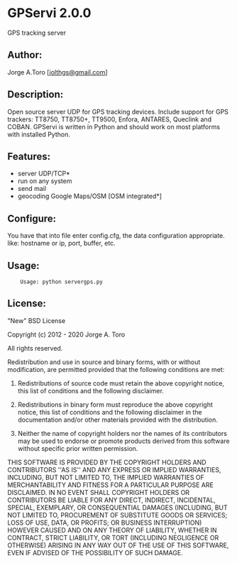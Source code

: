 # GPServi 2.0.0

GPS tracking server


## Author: 

Jorge A.Toro [jolthgs@gmail.com]


## Description:

Open source server UDP for GPS tracking devices. Include support for GPS trackers: TT8750, TT8750+, TT9500, Enfora, ANTARES, Queclink and COBAN.
GPServi is written in Python and should work on most platforms with installed Python.


## Features:

- server UDP/TCP*
- run on any system
- send mail 
- geocoding Google Maps/OSM [OSM integrated*]


## Configure:

You have that into file enter config.cfg, the data configuration appropriate.
like: hostname or ip, port, buffer, etc.


## Usage:
```
    Usage: python servergps.py 
```

## License:

"New" BSD License

Copyright (c) 2012 - 2020 Jorge A. Toro

All rights reserved.

Redistribution and use in source and binary forms, with or without
modification, are permitted provided that the following conditions
are met:

1. Redistributions of source code must retain the above copyright
   notice, this list of conditions and the following disclaimer.

2. Redistributions in binary form must reproduce the above copyright
   notice, this list of conditions and the following disclaimer in the
   documentation and/or other materials provided with the distribution.

3. Neither the name of copyright holders nor the names of its
   contributors may be used to endorse or promote products derived
   from this software without specific prior written permission.

THIS SOFTWARE IS PROVIDED BY THE COPYRIGHT HOLDERS AND CONTRIBUTORS
''AS IS'' AND ANY EXPRESS OR IMPLIED WARRANTIES, INCLUDING, BUT NOT LIMITED
TO, THE IMPLIED WARRANTIES OF MERCHANTABILITY AND FITNESS FOR A PARTICULAR
PURPOSE ARE DISCLAIMED.  IN NO EVENT SHALL COPYRIGHT HOLDERS OR CONTRIBUTORS
BE LIABLE FOR ANY DIRECT, INDIRECT, INCIDENTAL, SPECIAL, EXEMPLARY, OR
CONSEQUENTIAL DAMAGES (INCLUDING, BUT NOT LIMITED TO, PROCUREMENT OF
SUBSTITUTE GOODS OR SERVICES; LOSS OF USE, DATA, OR PROFITS; OR BUSINESS
INTERRUPTION) HOWEVER CAUSED AND ON ANY THEORY OF LIABILITY, WHETHER IN
CONTRACT, STRICT LIABILITY, OR TORT (INCLUDING NEGLIGENCE OR OTHERWISE)
ARISING IN ANY WAY OUT OF THE USE OF THIS SOFTWARE, EVEN IF ADVISED OF THE
POSSIBILITY OF SUCH DAMAGE.

